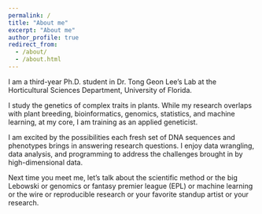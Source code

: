 ```yaml
---
permalink: /
title: "About me"
excerpt: "About me"
author_profile: true
redirect_from: 
  - /about/
  - /about.html
---
```



I am a third-year Ph.D. student in Dr. Tong Geon Lee’s Lab at the Horticultural Sciences Department, University of Florida.




I study the genetics of complex traits in plants. While my research overlaps with plant breeding, bioinformatics, genomics, statistics, and machine learning, at my core, I am training as an applied geneticist.






I am excited by the possibilities each fresh set of DNA sequences and phenotypes brings in answering research questions. I enjoy data wrangling, data analysis, and programming to address the challenges brought in by high-dimensional data.





Next time you meet me, let’s talk about the scientific method or the big Lebowski or genomics or fantasy premier league (EPL) or machine learning or the wire or reproducible research or your favorite standup artist or your research.
